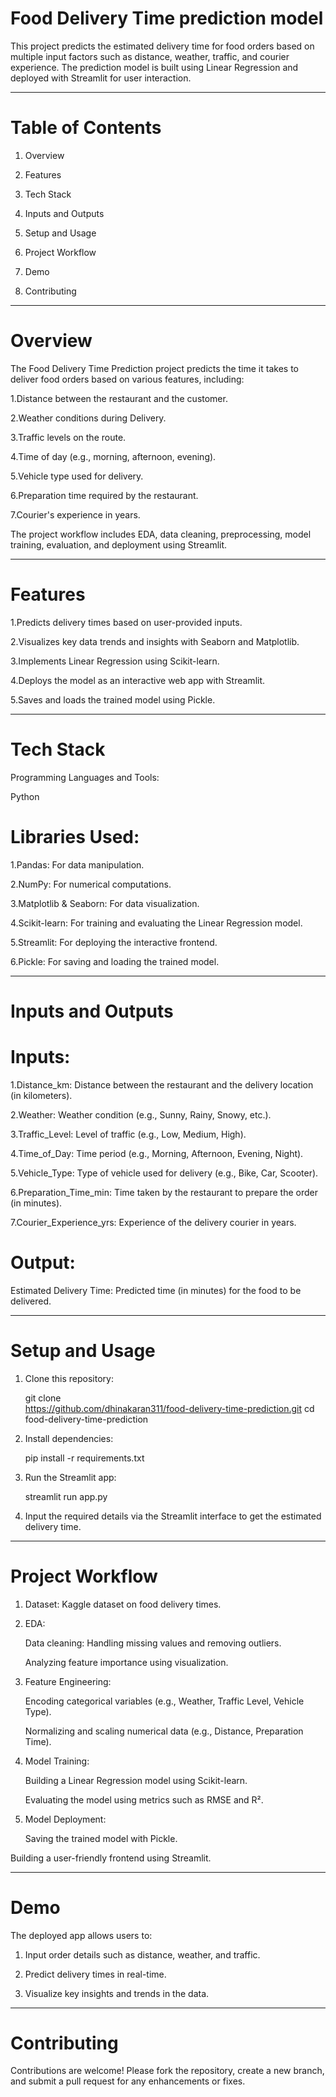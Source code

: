 # Food Delivery Time prediction model 
This project predicts the estimated delivery time for food orders based on multiple input factors such as distance, weather, traffic, and courier experience. The prediction model is built using Linear Regression and deployed with Streamlit for user interaction.


---

# Table of Contents

1. Overview


2. Features


3. Tech Stack


4. Inputs and Outputs


5. Setup and Usage


6. Project Workflow


7. Demo


8. Contributing




---

# Overview

 The Food Delivery Time Prediction project predicts the time it takes to deliver food orders based on various features, including:

1.Distance between the restaurant and the customer.

2.Weather conditions during Delivery.

3.Traffic levels on the route.

4.Time of day (e.g., morning, afternoon, evening).

5.Vehicle type used for delivery.

6.Preparation time required by the restaurant.

7.Courier's experience in years.


The project workflow includes EDA, data cleaning, preprocessing, model training, evaluation, and deployment using Streamlit.


---

# Features

1.Predicts delivery times based on user-provided inputs.

2.Visualizes key data trends and insights with Seaborn and Matplotlib.

3.Implements Linear Regression using Scikit-learn.

4.Deploys the model as an interactive web app with Streamlit.

5.Saves and loads the trained model using Pickle.



---

# Tech Stack

Programming Languages and Tools:

Python


# Libraries Used:

1.Pandas: For data manipulation.

2.NumPy: For numerical computations.

3.Matplotlib & Seaborn: For data visualization.

4.Scikit-learn: For training and evaluating the Linear Regression model.

5.Streamlit: For deploying the interactive frontend.

6.Pickle: For saving and loading the trained model.



---

# Inputs and Outputs

# Inputs:

1.Distance_km: Distance between the restaurant and the delivery location (in kilometers).

2.Weather: Weather condition (e.g., Sunny, Rainy, Snowy, etc.).

3.Traffic_Level: Level of traffic (e.g., Low, Medium, High).

4.Time_of_Day: Time period (e.g., Morning, Afternoon, Evening, Night).

5.Vehicle_Type: Type of vehicle used for delivery (e.g., Bike, Car, Scooter).

6.Preparation_Time_min: Time taken by the restaurant to prepare the order (in minutes).

7.Courier_Experience_yrs: Experience of the delivery courier in years.


# Output:

Estimated Delivery Time: Predicted time (in minutes) for the food to be delivered.



---

# Setup and Usage

1. Clone this repository:

   git clone       
https://github.com/dhinakaran311/food-delivery-time-prediction.git
cd food-delivery-time-prediction


2. Install dependencies:

   pip install -r requirements.txt


3. Run the Streamlit app:

   streamlit run app.py


4. Input the required details via the Streamlit interface to get the estimated delivery time.




---

# Project Workflow

  1. Dataset: Kaggle dataset on food delivery times.


2. EDA:

     Data cleaning: Handling missing values and removing outliers.

     Analyzing feature importance using visualization.



3. Feature Engineering:

      Encoding categorical variables (e.g., Weather, Traffic Level, Vehicle Type).

      Normalizing and scaling numerical data (e.g., Distance, Preparation Time).



4. Model Training:

    Building a Linear Regression model using Scikit-learn.

    Evaluating the model using metrics such as RMSE and R².



5. Model Deployment:

    Saving the trained model with Pickle.

Building a user-friendly frontend using Streamlit.





---

# Demo

The deployed app allows users to:

1. Input order details such as distance, weather, and traffic.


2. Predict delivery times in real-time.


3. Visualize key insights and trends in the data.




---

# Contributing

Contributions are welcome! Please fork the repository, create a new branch, and submit a pull request for any enhancements or fixes.

